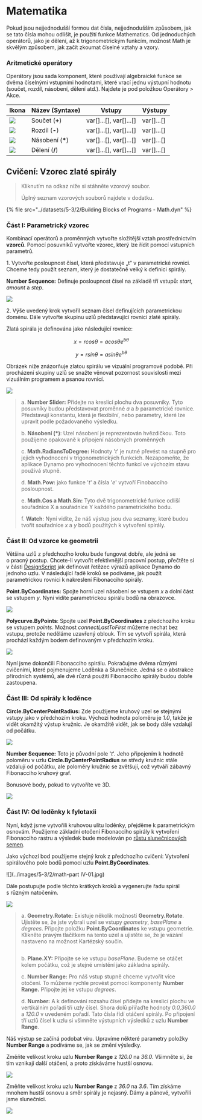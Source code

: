 # Matematika

Pokud jsou nejjednodušší formou dat čísla, nejjednodušším způsobem, jak se tato čísla mohou odlišit, je použití funkce Mathematics. Od jednoduchých operátorů, jako je dělení, až k trigonometrickým funkcím, možnost Math je skvělým způsobem, jak začít zkoumat číselné vztahy a vzory.

### Aritmetické operátory

Operátory jsou sada komponent, které používají algebraické funkce se dvěma číselnými vstupními hodnotami, které vrací jednu výstupní hodnotu (součet, rozdíl, násobení, dělení atd.). Najdete je pod položkou Operátory > Akce.

| Ikona                                                  | Název (Syntaxe)     | Vstupy                     | Výstupy      |
| ----------------------------------------------------- | ----------------- | -------------------------- | ------------ |
| ![](<../images/5-1/addition(1)(1) (1) (1).jpg>)       | Součet (**+**)       | var[]...[], var[]...[] | var[]...[] |
| ![](<../images/5-1/Subtraction(1)(1) (1) (1).jpg>)    | Rozdíl (**-**)  | var[]...[], var[]...[] | var[]...[] |
| ![](<../images/5-1/Multiplication(1)(1) (1) (1).jpg>) | Násobení (**\***) | var[]...[], var[]...[] | var[]...[] |
| ![](<../images/5-1/Division(1)(1) (1) (1).jpg>)       | Dělení (**/**)    | var[]...[], var[]...[] | var[]...[] |

## Cvičení: Vzorec zlaté spirály

> Kliknutím na odkaz níže si stáhněte vzorový soubor.
>
> Úplný seznam vzorových souborů najdete v dodatku.

{% file src="../datasets/5-3/2/Building Blocks of Programs - Math.dyn" %}

### Část I: Parametrický vzorec

Kombinací operátorů a proměnných vytvořte složitější vztah prostřednictvím **vzorců**. Pomocí posuvníků vytvořte vzorec, který lze řídit pomocí vstupních parametrů.

1\. Vytvořte posloupnost čísel, která představuje „t“ v parametrické rovnici. Chceme tedy použít seznam, který je dostatečně velký k definici spirály.

**Number Sequence:** Definuje posloupnost čísel na základě tří vstupů: _start, amount_ a _step_.

![](../images/5-3/2/math-partI-01.jpg)

2\. Výše uvedený krok vytvořil seznam čísel definujících parametrickou doménu. Dále vytvořte skupinu uzlů představující rovnici zlaté spirály.

Zlatá spirála je definována jako následující rovnice:

$$
x = r cos θ = a cos θ e^{bθ}
$$

$$
y = r sin θ = a sin θe^{bθ}
$$

Obrázek níže znázorňuje zlatou spirálu ve vizuální programové podobě. Při procházení skupiny uzlů se snažte věnovat pozornost souvislosti mezi vizuálním programem a psanou rovnicí.

![](../images/5-3/2/math-partI-02.jpg)

> a. **Number Slider:** Přidejte na kreslicí plochu dva posuvníky. Tyto posuvníky budou představovat proměnné _a_ a _b_ parametrické rovnice. Představují konstantu, která je flexibilní, nebo parametry, které lze upravit podle požadovaného výsledku.
>
> b. **Násobení (*)**: Uzel násobení je reprezentován hvězdičkou. Toto použijeme opakovaně k připojení násobných proměnných
>
> c. **Math.RadiansToDegree:** Hodnoty '_t_' je nutné převést na stupně pro jejich vyhodnocení v trigonometrických funkcích. Nezapomeňte, že aplikace Dynamo pro vyhodnocení těchto funkcí ve výchozím stavu používá stupně.
>
> d. **Math.Pow:** jako funkce '_t_' a čísla '_e_' vytvoří Finobacciho posloupnost.
>
> e. **Math.Cos a Math.Sin:** Tyto dvě trigonometrické funkce odliší souřadnice X a souřadnice Y každého parametrického bodu.
>
> f. **Watch**: Nyní vidíte, že náš výstup jsou dva seznamy, které budou tvořit souřadnice _x_ a _y_ bodů použitých k vytvoření spirály.

### Část II: Od vzorce ke geometrii

Většina uzlů z předchozího kroku bude fungovat dobře, ale jedná se o pracný postup. Chcete-li vytvořit efektivnější pracovní postup, přečtěte si v části [DesignScript](../../8\_coding\_in\_dynamo/8-1\_code-blocks-and-design-script/2-design-script-syntax.md) jak definovat řetězec výrazů aplikace Dynamo do jednoho uzlu. V následující řadě kroků se podíváme, jak použít parametrickou rovnici k nakreslení Fibonacciho spirály.

**Point.ByCoordinates:** Spojte horní uzel násobení se vstupem _x_ a dolní část se vstupem _y_. Nyní vidíte parametrickou spirálu bodů na obrazovce.

![](../images/5-3/2/math-partII-01.gif)

**Polycurve.ByPoints**: Spojte uzel **Point.ByCoordinates** z předchozího kroku se vstupem _points_. Možnost _connectLastToFirst_ můžeme nechat bez vstupu, protože neděláme uzavřený oblouk. Tím se vytvoří spirála, která prochází každým bodem definovaným v předchozím kroku.

![](../images/5-3/2/math-partII-02.jpg)

Nyní jsme dokončili Fibonacciho spirálu. Pokračujme dvěma různými cvičeními, které pojmenujeme Loděnka a Slunečnice. Jedná se o abstrakce přírodních systémů, ale dvě různá použití Fibonacciho spirály budou dobře zastoupena.

### Část III: Od spirály k loděnce

**Circle.ByCenterPointRadius:** Zde použijeme kruhový uzel se stejnými vstupy jako v předchozím kroku. Výchozí hodnota poloměru je _1.0_, takže je vidět okamžitý výstup kružnic. Je okamžitě vidět, jak se body dále vzdalují od počátku.

![](../images/5-3/2/math-partIII-01.jpg)

**Number Sequence:** Toto je původní pole '_t_'. Jeho připojením k hodnotě poloměru v uzlu **Circle.ByCenterPointRadius** se středy kružnic stále vzdalují od počátku, ale poloměry kružnic se zvětšují, což vytváří zábavný Fibonacciho kruhový graf.

Bonusové body, pokud to vytvoříte ve 3D.

![](../images/5-3/2/math-partIII-02.gif)

### Část IV: Od loděnky k fylotaxii

Nyní, když jsme vytvořili kruhovou ulitu loděnky, přejděme k parametrickým osnovám. Použijeme základní otočení Fibonacciho spirály k vytvoření Fibonacciho rastru a výsledek bude modelován po [růstu slunečnicových semen](https://blogs.unimelb.edu.au/sciencecommunication/2018/09/02/this-flower-uses-maths-to-reproduce/).

Jako výchozí bod použijeme stejný krok z předchozího cvičení: Vytvoření spirálového pole bodů pomocí uzlu **Point.ByCoordinates**.

![](../images/5-3/2/math-part IV-01.jpg)

Dále postupujte podle těchto krátkých kroků a vygenerujte řadu spirál s různým natočením.

![](../images/5-3/2/math-partIV-02.jpg)

> a. **Geometry.Rotate:** Existuje několik možností **Geometry.Rotate**. Ujistěte se, že jste vybrali uzel se vstupy _geometry_, _basePlane_ a _degrees_. Připojte položku **Point.ByCoordinates** ke vstupu geometrie. Klikněte pravým tlačítkem na tento uzel a ujistěte se, že je vázání nastaveno na možnost Kartézský součin.
>
> <img src="../images/5-3/2/math-partIV-03crossproduct.jpg" alt="" data-size="original">
>
> b. **Plane.XY:** Připojte se ke vstupu _basePlane_. Budeme se otáčet kolem počátku, což je stejné umístění jako základna spirály.
>
> c. **Number Range:** Pro náš vstup stupně chceme vytvořit více otočení. To můžeme rychle provést pomocí komponenty **Number Range.** Připojte jej ke vstupu _degrees_.
>
> d. **Number:** A k definování rozsahu čísel přidejte na kreslicí plochu ve vertikálním pořadí tři uzly čísel. Shora dolů přiřaďte hodnoty _0.0,360.0_ a _120.0_ v uvedeném pořadí. Tato čísla řídí otáčení spirály. Po připojení tří uzlů čísel k uzlu si všimněte výstupních výsledků z uzlu **Number Range**.

Náš výstup se začíná podobat víru. Upravíme některé parametry položky **Number Range** a podíváme se, jak se změní výsledky.

Změňte velikost kroku uzlu **Number Range** z _120.0_ na _36.0_. Všimněte si, že tím vznikají další otáčení, a proto získáváme hustší osnovu.

![](../images/5-3/2/math-partIV-04.jpg)

Změňte velikost kroku uzlu **Number Range** z _36.0_ na _3.6_. Tím získáme mnohem hustší osnovu a směr spirály je nejasný. Dámy a pánové, vytvořili jsme slunečnici.

![](../images/5-3/2/math-partIV-05.jpg)
